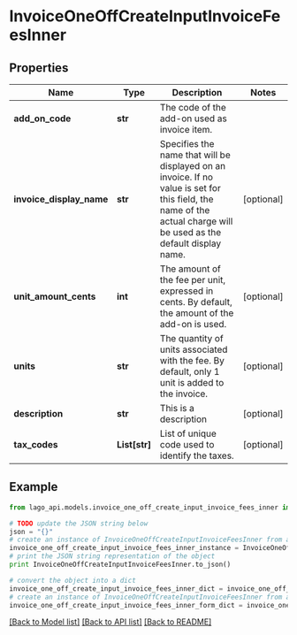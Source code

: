 # InvoiceOneOffCreateInputInvoiceFeesInner


## Properties

Name | Type | Description | Notes
------------ | ------------- | ------------- | -------------
**add_on_code** | **str** | The code of the add-on used as invoice item. | 
**invoice_display_name** | **str** | Specifies the name that will be displayed on an invoice. If no value is set for this field, the name of the actual charge will be used as the default display name. | [optional] 
**unit_amount_cents** | **int** | The amount of the fee per unit, expressed in cents. By default, the amount of the add-on is used. | [optional] 
**units** | **str** | The quantity of units associated with the fee. By default, only 1 unit is added to the invoice. | [optional] 
**description** | **str** | This is a description | [optional] 
**tax_codes** | **List[str]** | List of unique code used to identify the taxes. | [optional] 

## Example

```python
from lago_api.models.invoice_one_off_create_input_invoice_fees_inner import InvoiceOneOffCreateInputInvoiceFeesInner

# TODO update the JSON string below
json = "{}"
# create an instance of InvoiceOneOffCreateInputInvoiceFeesInner from a JSON string
invoice_one_off_create_input_invoice_fees_inner_instance = InvoiceOneOffCreateInputInvoiceFeesInner.from_json(json)
# print the JSON string representation of the object
print InvoiceOneOffCreateInputInvoiceFeesInner.to_json()

# convert the object into a dict
invoice_one_off_create_input_invoice_fees_inner_dict = invoice_one_off_create_input_invoice_fees_inner_instance.to_dict()
# create an instance of InvoiceOneOffCreateInputInvoiceFeesInner from a dict
invoice_one_off_create_input_invoice_fees_inner_form_dict = invoice_one_off_create_input_invoice_fees_inner.from_dict(invoice_one_off_create_input_invoice_fees_inner_dict)
```
[[Back to Model list]](../README.md#documentation-for-models) [[Back to API list]](../README.md#documentation-for-api-endpoints) [[Back to README]](../README.md)


